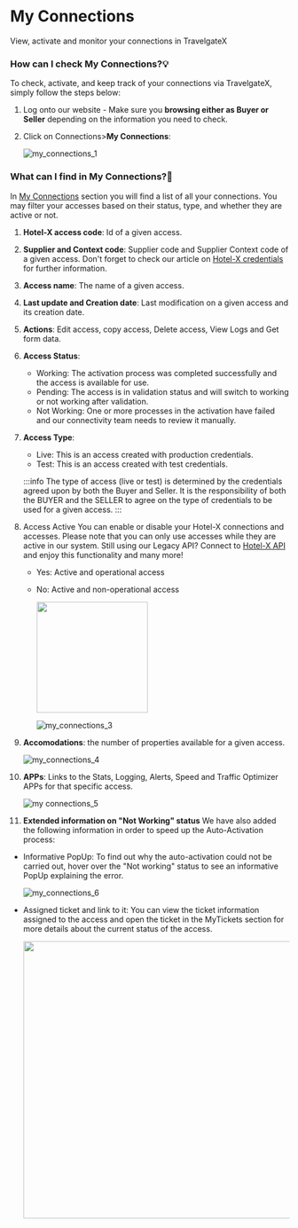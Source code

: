 ﻿---
sidebar_position: 1
---

# My Connections

View, activate and monitor your connections in TravelgateX


### How can I check My Connections?💡
To check, activate, and keep track of your connections via TravelgateX, simply follow the steps below:

1. Log onto our website - Make sure you **browsing either as Buyer or Seller** depending on the information you need to check.

2. Click on Connections>**My Connections**:

	![my_connections_1](https://storage.travelgate.com/kbase/my_connections_1.jpg)

### What can I find in My Connections?🔎
In [My Connections](https://app.travelgatex.com/connections/myconnections) section you will find a list of all your connections. You may filter your accesses based on their status, type, and whether they are active or not.

1. **Hotel-X access code**: Id of a given access.

1. **Supplier and Context code**: Supplier code and Supplier Context code of a given access. Don't forget to check our article on [Hotel-X credentials](https://knowledge.travelgate.com/hotel-x-credentials) for further information.

1. **Access name**: The name of a given access.

1. **Last update and Creation date**: Last modification on a given access and its creation date.

1. **Actions**: Edit access, copy access, Delete access, View Logs and Get form data.

1. **Access Status**:
	- Working: The activation process was completed successfully and the access is available for use.
	- Pending: The access is in validation status and will switch to working or not working after validation.
	- Not Working: One or more processes in the activation have failed and our connectivity team needs to review it manually.
1. **Access Type**:
	- Live: This is an access created with production credentials.
	- Test: This is an access created with test credentials.

	:::info
	The type of access (live or test) is determined by the credentials agreed upon by both the Buyer and Seller. It is the responsibility of both the BUYER and the SELLER to agree on the type of credentials to be used for a given access.
	:::

1. Access Active
You can enable or disable your Hotel-X connections and accesses. Please note that you can only use accesses while they are active in our system. Still using our Legacy API? Connect to [Hotel-X API](https://docs.travelgatex.com/connectiontypesbuyers/hotel-x/) and enjoy this functionality and many more!

	- Yes: Active and operational access
	- No: Active and non-operational access


		<img src="https://storage.travelgate.com/kbase/my_connections_2.jpg" width="200" />


		![my_connections_3](https://storage.travelgate.com/kbase/my_connections_3.jpg)

1. **Accomodations**: the number of properties available for a given access.

	![my_connections_4](https://storage.travelgate.com/kbase/my_connections_4.jpg)

1. **APPs**: Links to the Stats, Logging, Alerts, Speed and Traffic Optimizer APPs for that specific access.

	![my connections_5](https://storage.travelgate.com/kbase/my_connections_5.jpg)

1. **Extended information on "Not Working" status**
We have also added the following information in order to speed up the Auto-Activation process:

- Informative PopUp: To find out why the auto-activation could not be carried out, hover over the "Not working" status to see an informative PopUp explaining the error.

	![my_connections_6](https://storage.travelgate.com/kbase/my_connections_6.jpg)

- Assigned ticket and link to it: You can view the ticket information assigned to the access and open the ticket in the MyTickets section for more details about the current status of the access. 

	<img src="https://storage.travelgate.com/kbase/my_connections_7.jpg" width="500" />
